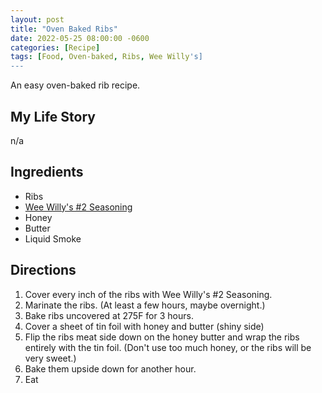 ```yaml
---
layout: post
title: "Oven Baked Ribs"
date: 2022-05-25 08:00:00 -0600
categories: [Recipe]
tags: [Food, Oven-baked, Ribs, Wee Willy's]
---
```


An easy oven-baked rib recipe.

## My Life Story

n/a

## Ingredients

* Ribs
* [Wee Willy's #2 Seasoning](https://weewillys.com/)
* Honey
* Butter
* Liquid Smoke

## Directions

1. Cover every inch of the ribs with Wee Willy's #2 Seasoning.
1. Marinate the ribs. (At least a few hours, maybe overnight.)
1. Bake ribs uncovered at 275F for 3 hours.
1. Cover a sheet of tin foil with honey and butter (shiny side)
1. Flip the ribs meat side down on the honey butter and wrap the ribs entirely with the tin foil. (Don't use too much honey, or the ribs will be very sweet.)
1. Bake them upside down for another hour.
1. Eat
